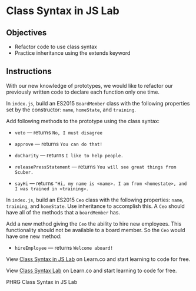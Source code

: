 # Class Syntax in JS Lab

## Objectives
+ Refactor code to use class syntax
+ Practice inheritance using the extends keyword

## Instructions
With our new knowledge of prototypes, we would like to refactor our previously written code to declare each function only one time.

In `index.js`, build an ES2015 `BoardMember` class with the following properties set by the constructor: `name`, `homeState`, and `training`.

Add following methods to the prototype using the class syntax:
+ `veto` — returns `No, I must disagree`

+ `approve` — returns `You can do that!`

+ `doCharity` — returns `I like to help people.`

+ `releasePressStatement` — returns `You will see great things from Scuber.`

+ `sayHi` — returns `"Hi, my name is <name>. I am from <homestate>, and I was trained in <training>.`


In `index.js`, build an ES2015 `Ceo` class with the following properties: `name`, `training`, and `homeState`.  Use inheritance to accomplish this.  A `Ceo` should have all of the methods that a `boardMember` has.

Add a new method giving the `Ceo` the ability to hire new employees.  This functionality should not be available to a board member.  So the `Ceo` would have one new method:
+ `hireEmployee` — returns `Welcome aboard!`

<p class='util--hide'>View <a href='https://learn.co/lessons/js-object-oriented-class-syntax-lab' title='Class Syntax in JS Lab '>Class Syntax in JS Lab</a> on Learn.co and start learning to code for free.</p>

<p class='util--hide'>View <a href='https://learn.co/lessons/js-object-oriented-class-syntax-lab'>Class Syntax Lab</a> on Learn.co and start learning to code for free.</p>
<p data-visibility='hidden'>PHRG Class Syntax in JS Lab</p>